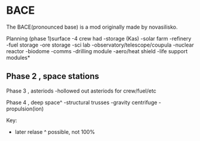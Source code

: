 # BACE
The BACE(pronounced base) is a mod originally made by novasilisko. 

Planning (phase 1)surface
-4 crew had
-storage (Kas)
-solar farm
-refinery
-fuel storage 
-ore storage
-sci lab 
-observatory/telescope/coupula
-nuclear reactor
-biodome
-comms
-drilling module 
-aero/heat shield
-life support modules*

Phase 2 , space stations
-

Phase 3 , asteriods
-hollowed out asteriods for crew/fuel/etc

Phase 4 , deep space^
-structural trusses
-gravity centrifuge
-propulsion(ion)

Key:
* later relase 
^ possible, not 100%
